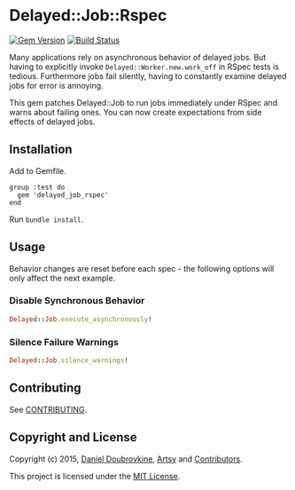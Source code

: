 Delayed::Job::Rspec
=================

[![Gem Version](https://badge.fury.io/rb/delayed_job_rspec.svg)](http://badge.fury.io/rb/delayed_job_rspec)
[![Build Status](https://travis-ci.org/dblock/delayed_job_rspec.svg?branch=master)](https://travis-ci.org/dblock/delayed_job_rspec)

Many applications rely on asynchronous behavior of delayed jobs. But having to explicitly invoke `Delayed::Worker.new.work_off` in RSpec tests is tedious. Furthermore jobs fail silently, having to constantly examine delayed jobs for error is annoying.

This gem patches Delayed::Job to run jobs immediately under RSpec and warns about failing ones. You can now create expectations from side effects of delayed jobs.

## Installation

Add to Gemfile.

```
group :test do
  gem 'delayed_job_rspec'
end
```

Run `bundle install`.

## Usage

Behavior changes are reset before each spec - the following options will only affect the next example.

### Disable Synchronous Behavior

```ruby
Delayed::Job.execute_asynchronously!
```

### Silence Failure Warnings

```ruby
Delayed::Job.silence_warnings!
```

## Contributing

See [CONTRIBUTING](CONTRIBUTING.md).

## Copyright and License

Copyright (c) 2015, [Daniel Doubrovkine](https://twitter.com/dblockdotorg), [Artsy](https://www.artsy.net) and [Contributors](CHANGELOG.md).

This project is licensed under the [MIT License](LICENSE.md).
